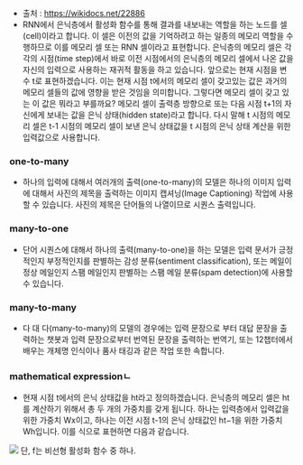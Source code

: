 - 출처 : https://wikidocs.net/22886
- RNN에서 은닉층에서 활성화 함수를 통해 결과를 내보내는 역할을 하는 노드를 셀(cell)이라고 합니다. 이 셀은 이전의 값을 기억하려고 하는 일종의 메모리 역할을 수행하므로 이를 메모리 셀 또는 RNN 셀이라고 표현합니다.
은닉층의 메모리 셀은 각각의 시점(time step)에서 바로 이전 시점에서의 은닉층의 메모리 셀에서 나온 값을 자신의 입력으로 사용하는 재귀적 활동을 하고 있습니다. 앞으로는 현재 시점을 변수 t로 표현하겠습니다. 이는 현재 시점 t에서의 메모리 셀이 갖고있는 값은 과거의 메모리 셀들의 값에 영향을 받은 것임을 의미합니다. 그렇다면 메모리 셀이 갖고 있는 이 값은 뭐라고 부를까요?
메모리 셀이 출력층 방향으로 또는 다음 시점 t+1의 자신에게 보내는 값을 은닉 상태(hidden state)라고 합니다. 다시 말해 t 시점의 메모리 셀은 t-1 시점의 메모리 셀이 보낸 은닉 상태값을 t 시점의 은닉 상태 계산을 위한 입력값으로 사용합니다.
### one-to-many
- 하나의 입력에 대해서 여러개의 출력(one-to-many)의 모델은 하나의 이미지 입력에 대해서 사진의 제목을 출력하는 이미지 캡셔닝(Image Captioning) 작업에 사용할 수 있습니다. 사진의 제목은 단어들의 나열이므로 시퀀스 출력입니다.
### many-to-one
- 단어 시퀀스에 대해서 하나의 출력(many-to-one)을 하는 모델은 입력 문서가 긍정적인지 부정적인지를 판별하는 감성 분류(sentiment classification), 또는 메일이 정상 메일인지 스팸 메일인지 판별하는 스팸 메일 분류(spam detection)에 사용할 수 있습니다.
### many-to-many
- 다 대 다(many-to-many)의 모델의 경우에는 입력 문장으로 부터 대답 문장을 출력하는 챗봇과 입력 문장으로부터 번역된 문장을 출력하는 번역기, 또는 12챕터에서 배우는 개체명 인식이나 품사 태깅과 같은 작업 또한 속합니다.
### mathematical expressionㄴ
- 현재 시점 t에서의 은닉 상태값을 ht라고 정의하겠습니다. 은닉층의 메모리 셀은 ht를 계산하기 위해서 총 두 개의 가중치를 갖게 됩니다. 하나는 입력층에서 입력값을 위한 가중치 Wx이고, 하나는 이전 시점 t-1의 은닉 상태값인 ht−1을 위한 가중치 Wh입니다.
이를 식으로 표현하면 다음과 같습니다.
<img src="https://hdc.dooray.com/wikis/2670857615939396646/files/2803130379168591027">
단, f는 비선형 활성화 함수 중 하나.
